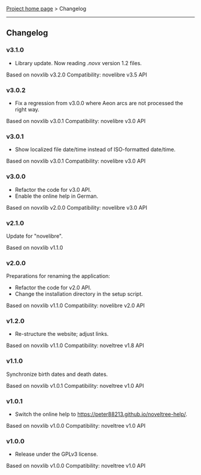 [Project home page](../) > Changelog

------------------------------------------------------------------------

## Changelog

### v3.1.0

- Library update. Now reading *.novx* version 1.2 files.

Based on novxlib v3.2.0
Compatibility: novelibre v3.5 API

### v3.0.2

- Fix a regression from v3.0.0 where Aeon arcs are not processed the right way.

Based on novxlib v3.0.1
Compatibility: novelibre v3.0 API

### v3.0.1

- Show localized file date/time instead of ISO-formatted date/time.

Based on novxlib v3.0.1
Compatibility: novelibre v3.0 API

### v3.0.0

- Refactor the code for v3.0 API.
- Enable the online help in German.

Based on novxlib v2.0.0
Compatibility: novelibre v3.0 API

### v2.1.0

Update for "novelibre".

Based on novxlib v1.1.0

### v2.0.0

Preparations for renaming the application:
- Refactor the code for v2.0 API.
- Change the installation directory in the setup script.

Based on novxlib v1.1.0
Compatibility: novelibre v2.0 API

### v1.2.0

- Re-structure the website; adjust links.

Based on novxlib v1.1.0
Compatibility: noveltree v1.8 API

### v1.1.0

Synchronize birth dates and death dates.

Based on novxlib v1.0.1
Compatibility: noveltree v1.0 API

### v1.0.1

- Switch the online help to https://peter88213.github.io/noveltree-help/.

Based on novxlib v1.0.0
Compatibility: noveltree v1.0 API

### v1.0.0

- Release under the GPLv3 license.

Based on novxlib v1.0.0
Compatibility: noveltree v1.0 API
